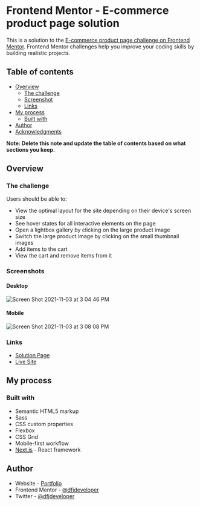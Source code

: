# Frontend Mentor - E-commerce product page solution

This is a solution to the [E-commerce product page challenge on Frontend Mentor](https://www.frontendmentor.io/challenges/ecommerce-product-page-UPsZ9MJp6). Frontend Mentor challenges help you improve your coding skills by building realistic projects.

## Table of contents

- [Overview](#overview)
  - [The challenge](#the-challenge)
  - [Screenshot](#screenshot)
  - [Links](#links)
- [My process](#my-process)
  - [Built with](#built-with)
- [Author](#author)
- [Acknowledgments](#acknowledgments)

**Note: Delete this note and update the table of contents based on what sections you keep.**

## Overview

### The challenge

Users should be able to:

- View the optimal layout for the site depending on their device's screen size
- See hover states for all interactive elements on the page
- Open a lightbox gallery by clicking on the large product image
- Switch the large product image by clicking on the small thumbnail images
- Add items to the cart
- View the cart and remove items from it

### Screenshots
#### Desktop
![Screen Shot 2021-11-03 at 3 04 46 PM](https://user-images.githubusercontent.com/565185/140199643-9ad4bf6b-b82a-4313-9ab1-0d77e151cbec.png)
#### Mobile
![Screen Shot 2021-11-03 at 3 08 08 PM](https://user-images.githubusercontent.com/565185/140200041-d053bf79-d5d9-4873-8e90-c87bdfce64ba.png)


### Links

- [Solution Page](https://www.frontendmentor.io/solutions/ecommerce-product-page-using-nextjs-and-sass-vMWayuKzv)
- [Live Site](https://ecommerce-product-page-indol.vercel.app/)

## My process

### Built with

- Semantic HTML5 markup
- Sass
- CSS custom properties
- Flexbox
- CSS Grid
- Mobile-first workflow
- [Next.js](https://nextjs.org/) - React framework


## Author

- Website - [Portfolio](https://dfjdeveloper.com)
- Frontend Mentor - [@dfjdeveloper](https://www.frontendmentor.io/profile/yourusername)
- Twitter - [@dfjdeveloper](https://www.twitter.com/yourusername)




